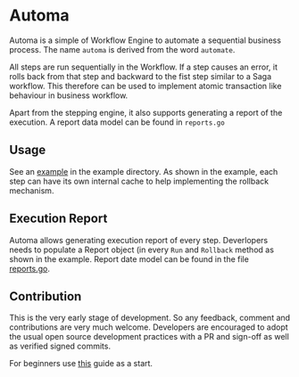 # Automa

Automa is a simple of Workflow Engine to automate a sequential business process. The name `automa` is derived from the 
word `automate`.

All steps are run sequentially in the Workflow. 
If a step causes an error, it rolls back from that step and backward to the fist step similar to a Saga workflow. This 
therefore can be used to implement atomic transaction like behaviour in business workflow.

Apart from the stepping engine, it also supports generating a report of the execution. A report data model can be found 
in `reports.go`

## Usage
See an [example](https://github.com/leninmehedy/automa/blob/master/example/main.go) in the example directory. As shown 
in the example, each step can have its own internal cache to help implementing the rollback mechanism.

## Execution Report
Automa allows generating execution report of every step. Deverlopers needs to populate a Report object (in every `Run` 
and `Rollback` method as shown in the example. Report date model can be found in the 
file [reports.go](https://github.com/leninmehedy/automa/blob/master/reports.go).

## Contribution
This is the very early stage of development. So any feedback, comment and contributions are very much welcome. 
Developers are encouraged to adopt the usual open source development practices with a PR and sign-off as well as 
verified signed commits. 

For beginners use [this](https://github.com/firstcontributions/first-contributions) guide as a start.